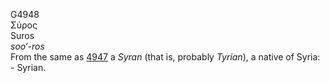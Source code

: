 <body>
  <p>G4948<br>  Σύρος  <br> Suros  <br><i>soo‘-ros </i><br>From the same as <a href="g4947.htm">4947</a>  a <i>Syran</i> (that is, probably <i>Tyrian</i>), a native of Syria: - Syrian.<br></p>
 </body>